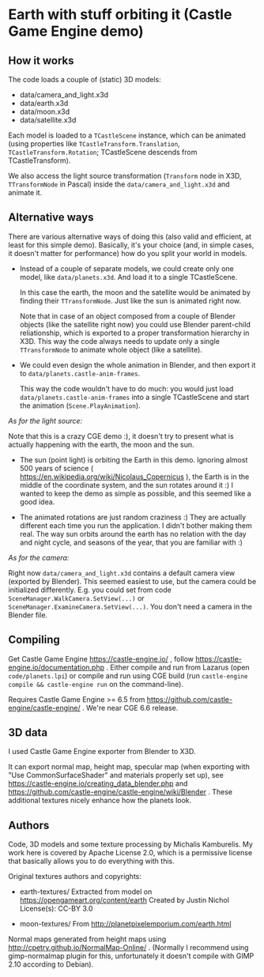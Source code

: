 # Earth with stuff orbiting it (Castle Game Engine demo)

## How it works

The code loads a couple of (static) 3D models:

- data/camera_and_light.x3d
- data/earth.x3d
- data/moon.x3d
- data/satellite.x3d

Each model is loaded to a `TCastleScene` instance, which can be animated
(using properties like `TCastleTransform.Translation`, `TCastleTransform.Rotation`;
TCastleScene descends from TCastleTransform).

We also access the light source transformation (`Transform` node in X3D,
`TTransformNode` in Pascal) inside the `data/camera_and_light.x3d`
and animate it.

## Alternative ways

There are various alternative ways of doing this
(also valid and efficient, at least for this simple demo).
Basically, it's your choice (and, in simple cases, it doesn't matter
for performance) how do you split your world in models.

- Instead of a couple of separate models, we could create only one model,
  like `data/planets.x3d`. And load it to a single TCastleScene.

  In this case the earth, the moon and the satellite would be animated
  by finding their `TTransformNode`. Just like the sun is animated right now.

  Note that in case of an object composed from a couple of Blender objects
  (like the satellite right now) you could use Blender parent-child reliationship,
  which is exported to a proper transformation hierarchy in X3D.
  This way the code always needs to update only a single `TTransformNode`
  to animate whole object (like a satellite).

- We could even design the whole animation in Blender,
  and then export it to `data/planets.castle-anim-frames`.

  This way the code wouldn't have to do much:
  you would just load `data/planets.castle-anim-frames` into a single
  TCastleScene and start the animation (`Scene.PlayAnimation`).

*As for the light source:*

Note that this is a crazy CGE demo :), it doesn't try to present what
is actually happening with the earth, the moon and the sun.

- The sun (point light) is orbiting the Earth in this demo.
  Ignoring almost 500 years of science
  ( https://en.wikipedia.org/wiki/Nicolaus_Copernicus ),
  the Earth is in the middle of the coordinate system,
  and the sun rotates around it :)
  I wanted to keep the demo as simple as possible, and this seemed like a good idea.

- The animated rotations are just random craziness :)
  They are actually different each time you run the application.
  I didn't bother making them real.
  The way sun orbits around the earth has no relation with
  the day and night cycle, and seasons of the year, that you are familiar with :)

*As for the camera:*

Right now `data/camera_and_light.x3d` contains a default camera view
(exported by Blender). This seemed easiest to use, but the camera could
be initialized differently. E.g. you could set from code
`SceneManager.WalkCamera.SetView(...)` or
`SceneManager.ExamineCamera.SetView(...)`.
You don't need a camera in the Blender file.

## Compiling

Get Castle Game Engine https://castle-engine.io/ ,
follow https://castle-engine.io/documentation.php .
Either compile and run from Lazarus (open `code/planets.lpi`)
or compile and run using CGE build (run `castle-engine compile && castle-engine run`
on the command-line).

Requires Castle Game Engine >= 6.5 from
https://github.com/castle-engine/castle-engine/ .
We're near CGE 6.6 release.

## 3D data

I used Castle Game Engine exporter from Blender to X3D.

It can export normal map, height map, specular map
(when exporting with "Use CommonSurfaceShader" and materials properly set up),
see
https://castle-engine.io/creating_data_blender.php and
https://github.com/castle-engine/castle-engine/wiki/Blender .
These additional textures nicely enhance how the planets look.

## Authors

Code, 3D models and some texture processing by Michalis Kamburelis.
My work here is covered by Apache License 2.0,
which is a permissive license that basically allows you to do everything
with this.

Original textures authors and copyrights:

- earth-textures/
  Extracted from model on https://opengameart.org/content/earth
  Created by Justin Nichol
  License(s): CC-BY 3.0

- moon-textures/
  From http://planetpixelemporium.com/earth.html

Normal maps generated from height maps using
http://cpetry.github.io/NormalMap-Online/ .
(Normally I recommend using gimp-normalmap plugin for this,
unfortunately it doesn't compile with GIMP 2.10 according to Debian).
